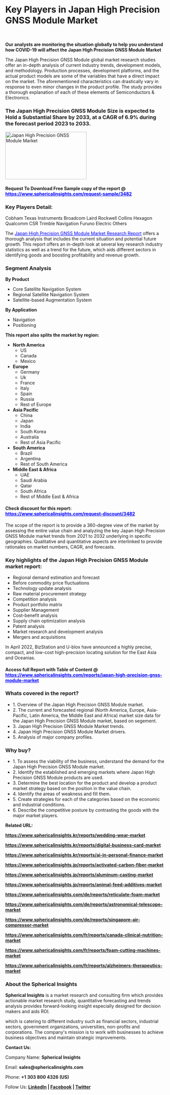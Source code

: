 <p>&nbsp;</p>
<h1><strong data-start="276" data-end="334">Key Players in Japan High Precision GNSS Module Market</strong></h1>
<p>&nbsp;</p>
<p><strong>Our analysts are monitoring the situation globally to help you understand how COVID-19 will affect the Japan High Precision GNSS Module Market</strong></p>
<p>The Japan High Precision GNSS Module global market research studies offer an in-depth analysis of current industry trends, development models, and methodology. Production processes, development platforms, and the actual product models are some of the variables that have a direct impact on the market. The aforementioned characteristics can drastically vary in response to even minor changes in the product profile. The study provides a thorough explanation of each of these elements of Semiconductors &amp; Electronics.</p>
<h3>The Japan High Precision GNSS Module Size is expected to Hold a Substantial Share by 2033, at a CAGR of 6.9% during the forecast period 2023 to 2033.</h3>
<p><img src="https://www.sphericalinsights.com/images/rd/japan-high-precision-gnss-module-market.png" alt="Japan High Precision GNSS Module Market" width="256" height="149" /></p>
<h4>Request To Download Free Sample copy of the report  @ <span style="color: #0000ff;"><a style="color: #0000ff;" href="https://www.sphericalinsights.com/request-sample/3482" target="_blank">https://www.sphericalinsights.com/request-sample/3482</a></span></h4>
<h3><strong>Key Players Detail:</strong></h3>
<p>Cobham Texas Instruments Broadcom Laird Rockwell Collins Hexagon Qualcomm CSR Trimble Navigation Furuno Electric Others</p>
<p>The <span style="color: #0000ff;"><a style="color: #0000ff;" href="https://www.sphericalinsights.com/reports/japan-high-precision-gnss-module-market" target="_blank">Japan High Precision GNSS Module Market Research Report</a></span> offers a thorough analysis that includes the current situation and potential future growth. This report offers an in-depth look at several key research industry statistics as well as a trend for the future, which aids different sectors in identifying goods and boosting profitability and revenue growth.</p>
<h3><strong>Segment Analysis </strong></h3>
<p><strong>By Product</strong></p>
<ul>
<li>Core Satellite Navigation System</li>
<li>Regional Satellite Navigation System</li>
<li>Satellite-based Augmentation System</li>
</ul>
<p><strong>By Application</strong></p>
<ul>
<li>Navigation</li>
<li>Positioning</li>
</ul>
<p><strong>This report also splits the market by region:</strong></p>
<ul>
<li><strong>North America</strong>
<ul>
<li>US</li>
<li>Canada</li>
<li>Mexico</li>
</ul>
</li>
<li><strong>Europe</strong>
<ul>
<li>Germany</li>
<li>Uk</li>
<li>France</li>
<li>Italy</li>
<li>Spain</li>
<li>Russia</li>
<li>Rest of Europe</li>
</ul>
</li>
<li><strong>Asia Pacific</strong>
<ul>
<li>China</li>
<li>Japan</li>
<li>India</li>
<li>South Korea</li>
<li>Australia</li>
<li>Rest of Asia Pacific</li>
</ul>
</li>
<li><strong>South America</strong>
<ul>
<li>Brazil</li>
<li>Argentina</li>
<li>Rest of South America</li>
</ul>
</li>
<li><strong>Middle East &amp; Africa</strong>
<ul>
<li>UAE</li>
<li>Saudi Arabia</li>
<li>Qatar</li>
<li>South Africa</li>
<li>Rest of Middle East &amp; Africa</li>
</ul>
</li>
</ul>
<h4>Check discount for this report: <span style="color: #0000ff;"><a style="color: #0000ff;" href="https://www.sphericalinsights.com/request-discount/3482" target="_blank">https://www.sphericalinsights.com/request-discount/3482</a></span></h4>
<p>The scope of the report is to provide a 360-degree view of the market by assessing the entire value chain and analyzing the key Japan High Precision GNSS Module market trends from 2021 to 2032 underlying in specific geographies. Qualitative and quantitative aspects are interlinked to provide rationales on market numbers, CAGR, and forecasts.</p>
<h3><strong>Key highlights of the Japan High Precision GNSS Module market report:</strong></h3>
<ul>
<li>Regional demand estimation and forecast</li>
<li>Before commodity price fluctuations</li>
<li>Technology update analysis</li>
<li>Raw material procurement strategy</li>
<li>Competition analysis</li>
<li>Product portfolio matrix</li>
<li>Supplier Management</li>
<li>Cost-benefit analysis</li>
<li>Supply chain optimization analysis</li>
<li>Patent analysis</li>
<li>Market research and development analysis</li>
<li>Mergers and acquisitions</li>
</ul>
<p>In April 2022, BizStation and U-blox have announced a highly precise, compact, and low-cost high-precision locating solution for the East Asia and Oceanias.</p>
<h4>Access full Report with Table of Content @ <span style="color: #0000ff;"><a style="color: #0000ff;" href="https://www.sphericalinsights.com/reports/japan-high-precision-gnss-module-market" target="_blank">https://www.sphericalinsights.com/reports/japan-high-precision-gnss-module-market</a></span></h4>
<h3><strong>Whats covered in the report?</strong></h3>
<ul>
<li>1. Overview of the Japan High Precision GNSS Module market.</li>
<li>2. The current and forecasted regional (North America, Europe, Asia-Pacific, Latin America, the Middle East and Africa) market size data for the Japan High Precision GNSS Module market, based on segement.</li>
<li>3. Japan High Precision GNSS Module Market trends.</li>
<li>4. Japan High Precision GNSS Module Market drivers.</li>
<li>5. Analysis of major company profiles.</li>
</ul>
<h3><strong>Why buy?</strong></h3>
<ul>
<li>1. To assess the viability of the business, understand the demand for the Japan High Precision GNSS Module market.</li>
<li>2. Identify the established and emerging markets where Japan High Precision GNSS Module products are used.</li>
<li>3. Determine the best location for the product and develop a product market strategy based on the position in the value chain.</li>
<li>4. Identify the areas of weakness and fill them.</li>
<li>5. Create strategies for each of the categories based on the economic and industrial conditions.</li>
<li>6. Describe the competitive posture by contrasting the goods with the major market players.</li>
</ul>
<p><strong>Related URL:</strong></p>
<p><strong><a href="https://www.sphericalinsights.kr/reports/wedding-wear-markethttps://www.sphericalinsights.kr/reports/digital-business-card-markethttps://www.sphericalinsights.kr/reports/ai-in-personal-finance-market">https://www.sphericalinsights.kr/reports/wedding-wear-market</a></strong></p>
<p><strong><a href="https://www.sphericalinsights.kr/reports/wedding-wear-markethttps://www.sphericalinsights.kr/reports/digital-business-card-markethttps://www.sphericalinsights.kr/reports/ai-in-personal-finance-market">https://www.sphericalinsights.kr/reports/digital-business-card-market</a></strong></p>
<p><strong><a href="https://www.sphericalinsights.kr/reports/wedding-wear-markethttps://www.sphericalinsights.kr/reports/digital-business-card-markethttps://www.sphericalinsights.kr/reports/ai-in-personal-finance-market">https://www.sphericalinsights.kr/reports/ai-in-personal-finance-market</a></strong></p>
<p><strong><a href="https://www.sphericalinsights.jp/reports/activated-carbon-fiber-markethttps://www.sphericalinsights.jp/reports/aluminum-casting-markethttps://www.sphericalinsights.jp/reports/animal-feed-additives-market">https://www.sphericalinsights.jp/reports/activated-carbon-fiber-market</a></strong></p>
<p><strong><a href="https://www.sphericalinsights.jp/reports/activated-carbon-fiber-markethttps://www.sphericalinsights.jp/reports/aluminum-casting-markethttps://www.sphericalinsights.jp/reports/animal-feed-additives-market">https://www.sphericalinsights.jp/reports/aluminum-casting-market</a></strong></p>
<p><strong><a href="https://www.sphericalinsights.jp/reports/activated-carbon-fiber-markethttps://www.sphericalinsights.jp/reports/aluminum-casting-markethttps://www.sphericalinsights.jp/reports/animal-feed-additives-market">https://www.sphericalinsights.jp/reports/animal-feed-additives-market</a></strong></p>
<p><strong><a href="https://www.sphericalinsights.com/de/reports/reticulate-foam-markethttps://www.sphericalinsights.com/de/reports/astronomical-telescope-markethttps://www.sphericalinsights.com/de/reports/singapore-air-compressor-market">https://www.sphericalinsights.com/de/reports/reticulate-foam-market</a></strong></p>
<p><strong><a href="https://www.sphericalinsights.com/de/reports/reticulate-foam-markethttps://www.sphericalinsights.com/de/reports/astronomical-telescope-markethttps://www.sphericalinsights.com/de/reports/singapore-air-compressor-market">https://www.sphericalinsights.com/de/reports/astronomical-telescope-market</a></strong></p>
<p><strong><a href="https://www.sphericalinsights.com/de/reports/reticulate-foam-markethttps://www.sphericalinsights.com/de/reports/astronomical-telescope-markethttps://www.sphericalinsights.com/de/reports/singapore-air-compressor-market">https://www.sphericalinsights.com/de/reports/singapore-air-compressor-market</a></strong></p>
<p><strong><a href="https://www.sphericalinsights.com/fr/reports/canada-clinical-nutrition-markethttps://www.sphericalinsights.com/fr/reports/foam-cutting-machines-markethttps://www.sphericalinsights.com/fr/reports/alzheimers-therapeutics-market">https://www.sphericalinsights.com/fr/reports/canada-clinical-nutrition-market</a></strong></p>
<p><strong><a href="https://www.sphericalinsights.com/fr/reports/canada-clinical-nutrition-markethttps://www.sphericalinsights.com/fr/reports/foam-cutting-machines-markethttps://www.sphericalinsights.com/fr/reports/alzheimers-therapeutics-market">https://www.sphericalinsights.com/fr/reports/foam-cutting-machines-market</a></strong></p>
<p><strong><a href="https://www.sphericalinsights.com/fr/reports/canada-clinical-nutrition-markethttps://www.sphericalinsights.com/fr/reports/foam-cutting-machines-markethttps://www.sphericalinsights.com/fr/reports/alzheimers-therapeutics-market">https://www.sphericalinsights.com/fr/reports/alzheimers-therapeutics-market</a></strong></p>
<h3><strong>About the Spherical Insights</strong></h3>
<p><strong>Spherical Insights</strong> is a market research and consulting firm which provides actionable market research study, quantitative forecasting and trends analysis provides forward-looking insight especially designed for decision makers and aids ROI.</p>
<p>which is catering to different industry such as financial sectors, industrial sectors, government organizations, universities, non-profits and corporations. The company's mission is to work with businesses to achieve business objectives and maintain strategic improvements.</p>
<p><strong>Contact Us:</strong></p>
<p>Company Name: <strong>Spherical Insights</strong></p>
<p>Email: <strong>sales@sphericalinsights.com</strong></p>
<p>Phone: <strong>+1 303 800 4326 (US)</strong></p>
<p>Follow Us: <strong><a href="https://www.linkedin.com/company/spherical-insight/"><u>LinkedIn</u></a> | <a href="https://www.facebook.com/sphericalinsights35"><u>Facebook</u></a> | <a href="https://twitter.com/SInsights_US"><u>Twitter</u></a></strong></p>
<p>&nbsp;</p>
